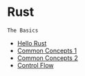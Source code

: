 # Rust

`The Basics`
- [Hello Rust](basics/01_hellorust.md)
- [Common Concepts 1](basics/02_commonconcepts.md)
- [Common Concepts 2](basics/03_commonconcepts.md)
- [Control Flow](basics/04_control_flow.md)